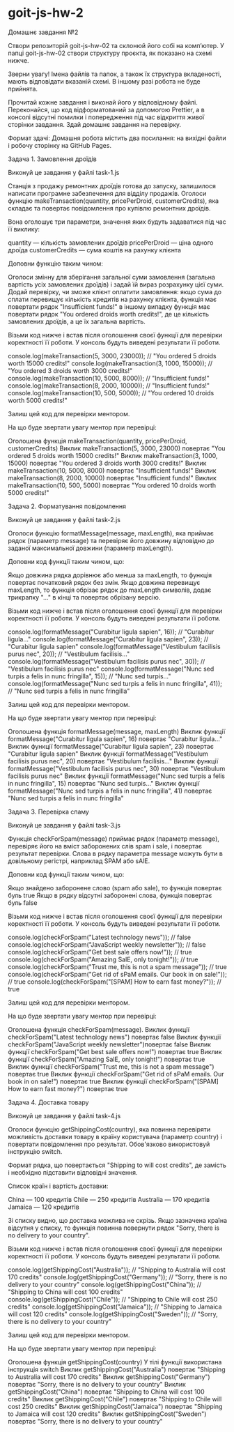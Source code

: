 # goit-js-hw-2

Домашнє завдання №2



Створи репозиторій goit-js-hw-02 та склонюй його собі на комп’ютер.
У папці goit-js-hw-02 створи структуру проєкта, як показано на схемі нижче.


Зверни увагу! Імена файлів та папок, а також їх структура вкладеності, мають відповідати вказаній схемі. В іншому разі робота не буде прийнята.





Прочитай кожне завдання і виконай його у відповідному файлі.
Переконайся, що код відформатований за допомогою Prettier, а в консолі відсутні помилки і попередження під час відкриття живої сторінки завдання.
Здай домашнє завдання на перевірку.


Формат здачі: Домашня робота містить два посилання: на вихідні файли і робочу сторінку на GitHub Pages.



Задача 1. Замовлення дроїдів



Виконуй це завдання у файлі task-1.js


Станція з продажу ремонтних дроїдів готова до запуску, залишилося написати програмне забезпечення для відділу продажів. Оголоси функцію makeTransaction(quantity, pricePerDroid, customerCredits), яка складає та повертає повідомлення про купівлю ремонтних дроїдів.



Вона оголошує три параметри, значення яких будуть задаватися під час її виклику:

quantity — кількість замовлених дроїдів
pricePerDroid — ціна одного дроїда
customerCredits — сума коштів на рахунку клієнта


Доповни функцію таким чином:

Оголоси змінну для зберігання загальної суми замовлення (загальна вартість усіх замовлених дроїдів) і задай їй вираз розрахунку цієї суми.
Додай перевірку, чи зможе клієнт оплатити замовлення:
якщо сума до сплати перевищує кількість кредитів на рахунку клієнта, функція має повертати рядок "Insufficient funds!"
в іншому випадку функція має повертати рядок "You ordered <quantity> droids worth <totalPrice> credits!", де <quantity> це кількість замовлених дроїдів, а <totalPrice> це їх загальна вартість.


Візьми код нижче і встав після оголошення своєї функції для перевірки коректності її роботи. У консоль будуть виведені результати її роботи.



console.log(makeTransaction(5, 3000, 23000)); // "You ordered 5 droids worth 15000 credits!"
console.log(makeTransaction(3, 1000, 15000)); // "You ordered 3 droids worth 3000 credits!"
console.log(makeTransaction(10, 5000, 8000)); // "Insufficient funds!"
console.log(makeTransaction(8, 2000, 10000)); // "Insufficient funds!"
console.log(makeTransaction(10, 500, 5000)); // "You ordered 10 droids worth 5000 credits!"

Залиш цей код для перевірки ментором.



На що буде звертати увагу ментор при перевірці:



Оголошена функція makeTransaction(quantity, pricePerDroid, customerCredits)
Виклик makeTransaction(5, 3000, 23000) повертає "You ordered 5 droids worth 15000 credits!"
Виклик makeTransaction(3, 1000, 15000) повертає "You ordered 3 droids worth 3000 credits!"
Виклик makeTransaction(10, 5000, 8000) повертає "Insufficient funds!"
Виклик makeTransaction(8, 2000, 10000) повертає "Insufficient funds!"
Виклик makeTransaction(10, 500, 5000) повертає "You ordered 10 droids worth 5000 credits!"


Задача 2. Форматування повідомлення



Виконуй це завдання у файлі task-2.js


Оголоси функцію formatMessage(message, maxLength), яка приймає рядок (параметр message) та перевіряє його довжину відповідно до заданої максимальної довжини (параметр maxLength).



Доповни код функції таким чином, що:

Якщо довжина рядка дорівнює або менша за maxLength, то функція повертає початковий рядок без змін.
Якщо довжина перевищує maxLength, то функція обрізає рядок до maxLength символів, додає трикрапку "..." в кінці та повертає обрізану версію.


Візьми код нижче і встав після оголошення своєї функції для перевірки коректності її роботи. У консоль будуть виведені результати її роботи.



console.log(formatMessage("Curabitur ligula sapien", 16)); // "Curabitur ligula..."
console.log(formatMessage("Curabitur ligula sapien", 23)); // "Curabitur ligula sapien"
console.log(formatMessage("Vestibulum facilisis purus nec", 20)); // "Vestibulum facilisis..."
console.log(formatMessage("Vestibulum facilisis purus nec", 30)); // "Vestibulum facilisis purus nec"
console.log(formatMessage("Nunc sed turpis a felis in nunc fringilla", 15)); // "Nunc sed turpis..."
console.log(formatMessage("Nunc sed turpis a felis in nunc fringilla", 41)); // "Nunc sed turpis a felis in nunc fringilla"

Залиш цей код для перевірки ментором.



На що буде звертати увагу ментор при перевірці:



Оголошена функція formatMessage(message, maxLength)
Виклик функції formatMessage("Curabitur ligula sapien", 16) повертає "Curabitur ligula..."
Виклик функції formatMessage("Curabitur ligula sapien", 23) повертає "Curabitur ligula sapien"
Виклик функції formatMessage("Vestibulum facilisis purus nec", 20) повертає "Vestibulum facilisis..."
Виклик функції formatMessage("Vestibulum facilisis purus nec", 30) повертає "Vestibulum facilisis purus nec"
Виклик функції formatMessage("Nunc sed turpis a felis in nunc fringilla", 15) повертає "Nunc sed turpis..."
Виклик функції formatMessage("Nunc sed turpis a felis in nunc fringilla", 41) повертає "Nunc sed turpis a felis in nunc fringilla"


Задача 3. Перевірка спаму



Виконуй це завдання у файлі task-3.js


Функція checkForSpam(message) приймає рядок (параметр message), перевіряє його на вміст заборонених слів spam і sale, і повертає результат перевірки. Слова в рядку параметра message можуть бути в довільному регістрі, наприклад SPAM або sAlE.



Доповни код функції таким чином, що:

Якщо знайдено заборонене слово (spam або sale), то функція повертає буль true
Якщо в рядку відсутні заборонені слова, функція повертає буль false


Візьми код нижче і встав після оголошення своєї функції для перевірки коректності її роботи. У консоль будуть виведені результати її роботи.



console.log(checkForSpam("Latest technology news")); // false
console.log(checkForSpam("JavaScript weekly newsletter")); // false
console.log(checkForSpam("Get best sale offers now!")); // true
console.log(checkForSpam("Amazing SalE, only tonight!")); // true
console.log(checkForSpam("Trust me, this is not a spam message")); // true
console.log(checkForSpam("Get rid of sPaM emails. Our book in on sale!")); // true
console.log(checkForSpam("[SPAM] How to earn fast money?")); // true

Залиш цей код для перевірки ментором.



На що буде звертати увагу ментор при перевірці:



Оголошена функція checkForSpam(message).
Виклик функції checkForSpam("Latest technology news") повертає false
Виклик функції checkForSpam("JavaScript weekly newsletter")повертає false
Виклик функції checkForSpam("Get best sale offers now!") повертає true
Виклик функції checkForSpam("Amazing SalE, only tonight!") повертає true
Виклик функції checkForSpam("Trust me, this is not a spam message") повертає true
Виклик функції checkForSpam("Get rid of sPaM emails. Our book in on sale!") повертає true
Виклик функції checkForSpam("[SPAM] How to earn fast money?") повертає true


Задача 4. Доставка товару



Виконуй це завдання у файлі task-4.js


Оголоси функцію getShippingCost(country), яка повинна перевіряти можливість доставки товару в країну користувача (параметр country) і повертати повідомлення про результат. Обов'язково використовуй інструкцію switch.

Формат рядка, що повертається "Shipping to <country> will cost <price> credits", де замість <country> і <price> необхідно підставити відповідні значення.



Список країн і вартість доставки:

China — 100 кредитів
Chile — 250 кредитів
Australia — 170 кредитів
Jamaica — 120 кредитів


Зі списку видно, що доставка можлива не скрізь. Якщо зазначена країна відсутня у списку, то функція повинна повернути рядок "Sorry, there is no delivery to your country".



Візьми код нижче і встав після оголошення своєї функції для перевірки коректності її роботи. У консоль будуть виведені результати її роботи.



console.log(getShippingCost("Australia")); // "Shipping to Australia will cost 170 credits"
console.log(getShippingCost("Germany")); // "Sorry, there is no delivery to your country"
console.log(getShippingCost("China")); // "Shipping to China will cost 100 credits"
console.log(getShippingCost("Chile")); // "Shipping to Chile will cost 250 credits"
console.log(getShippingCost("Jamaica")); // "Shipping to Jamaica will cost 120 credits"
console.log(getShippingCost("Sweden")); // "Sorry, there is no delivery to your country"

Залиш цей код для перевірки ментором.



На що буде звертати увагу ментор при перевірці:



Оголошена функція getShippingCost(country)
У тілі функції використана інструкція switch
Виклик getShippingCost("Australia") повертає "Shipping to Australia will cost 170 credits"
Виклик getShippingCost("Germany") повертає "Sorry, there is no delivery to your country"
Виклик getShippingCost("China") повертає "Shipping to China will cost 100 credits"
Виклик getShippingCost("Chile") повертає "Shipping to Chile will cost 250 credits"
Виклик getShippingCost("Jamaica") повертає "Shipping to Jamaica will cost 120 credits"
Виклик getShippingCost("Sweden") повертає "Sorry, there is no delivery to your country"
